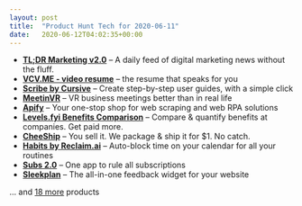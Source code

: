 ```yaml
---
layout: post
title:  "Product Hunt Tech for 2020-06-11"
date:   2020-06-12T04:02:35+00:00
---
```


* **[TL;DR Marketing v2.0](https://www.producthunt.com/posts/tl-dr-marketing-v2-0?utm_campaign=producthunt-api&utm_medium=api-v2&utm_source=Application%3A+Daily+Digest+RSS+v2+%28ID%3A+29748%29)** – A daily feed of digital marketing news without the fluff.
* **[VCV.ME - video resume](https://www.producthunt.com/posts/vcv-me-video-resume?utm_campaign=producthunt-api&utm_medium=api-v2&utm_source=Application%3A+Daily+Digest+RSS+v2+%28ID%3A+29748%29)** – the resume that speaks for you
* **[Scribe by Cursive](https://www.producthunt.com/posts/scribe-by-cursive?utm_campaign=producthunt-api&utm_medium=api-v2&utm_source=Application%3A+Daily+Digest+RSS+v2+%28ID%3A+29748%29)** – Create step-by-step user guides, with a simple click
* **[MeetinVR](https://www.producthunt.com/posts/meetinvr?utm_campaign=producthunt-api&utm_medium=api-v2&utm_source=Application%3A+Daily+Digest+RSS+v2+%28ID%3A+29748%29)** – VR business meetings better than in real life
* **[Apify](https://www.producthunt.com/posts/apify-1?utm_campaign=producthunt-api&utm_medium=api-v2&utm_source=Application%3A+Daily+Digest+RSS+v2+%28ID%3A+29748%29)** – Your one-stop shop for web scraping and web RPA solutions
* **[Levels.fyi Benefits Comparison](https://www.producthunt.com/posts/levels-fyi-benefits-comparison?utm_campaign=producthunt-api&utm_medium=api-v2&utm_source=Application%3A+Daily+Digest+RSS+v2+%28ID%3A+29748%29)** – Compare & quantify benefits at companies. Get paid more.
* **[CheeShip](https://www.producthunt.com/posts/cheeship?utm_campaign=producthunt-api&utm_medium=api-v2&utm_source=Application%3A+Daily+Digest+RSS+v2+%28ID%3A+29748%29)** –  You sell it. We package & ship it for $1. No catch.
* **[Habits by Reclaim.ai](https://www.producthunt.com/posts/habits-by-reclaim-ai?utm_campaign=producthunt-api&utm_medium=api-v2&utm_source=Application%3A+Daily+Digest+RSS+v2+%28ID%3A+29748%29)** – Auto-block time on your calendar for all your routines
* **[Subs 2.0](https://www.producthunt.com/posts/subs-2-0?utm_campaign=producthunt-api&utm_medium=api-v2&utm_source=Application%3A+Daily+Digest+RSS+v2+%28ID%3A+29748%29)** – One app to rule all subscriptions
* **[Sleekplan](https://www.producthunt.com/posts/sleekplan?utm_campaign=producthunt-api&utm_medium=api-v2&utm_source=Application%3A+Daily+Digest+RSS+v2+%28ID%3A+29748%29)** – The all-in-one feedback widget for your website

… and [18 more](https://www.producthunt.com/tech) products